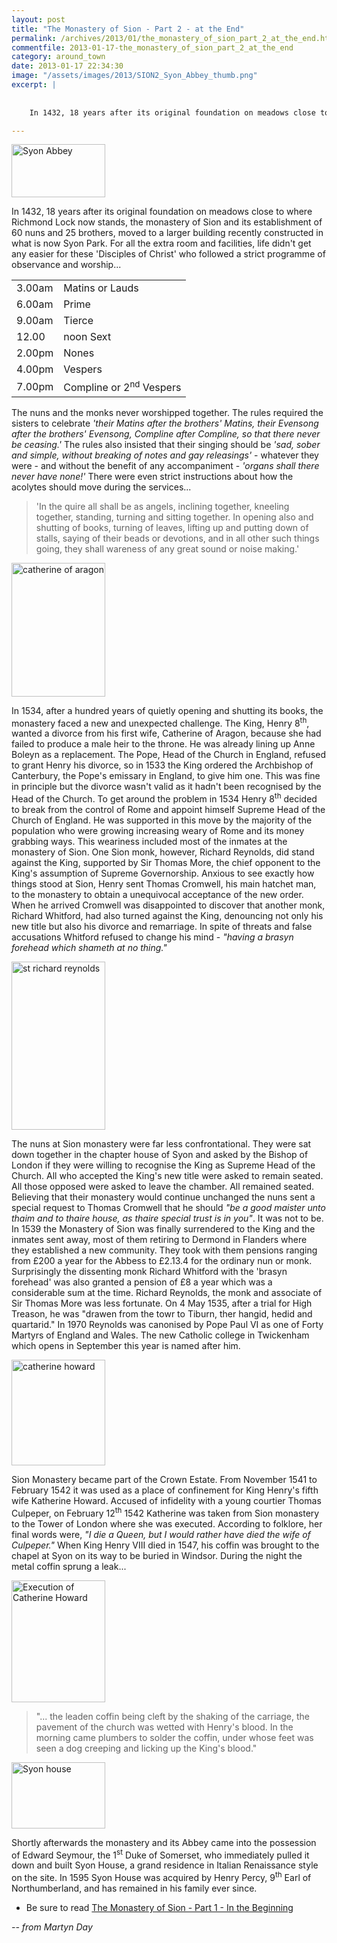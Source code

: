 ```yaml
---
layout: post
title: "The Monastery of Sion - Part 2 - at the End"
permalink: /archives/2013/01/the_monastery_of_sion_part_2_at_the_end.html
commentfile: 2013-01-17-the_monastery_of_sion_part_2_at_the_end
category: around_town
date: 2013-01-17 22:34:30
image: "/assets/images/2013/SION2_Syon_Abbey_thumb.png"
excerpt: |
    
    
    In 1432, 18 years after its original foundation on meadows close to where Richmond Lock now stands, the monastery of Sion and its establishment of 60 nuns and 25 brothers, moved to a larger building recently constructed in what is now Syon Park. For all the extra room and facilities, life didn't get any easier for these 'Disciples of Christ' who followed a strict programme of observance and worship...

---
```


<a href="/assets/images/2013/SION2_Syon_Abbey.png" title="See larger version of - Syon Abbey"><img src="/assets/images/2013/SION2_Syon_Abbey_thumb.png" width="150" height="85" alt="Syon Abbey" class="photo right" /></a>

In 1432, 18 years after its original foundation on meadows close to where Richmond Lock now stands, the monastery of Sion and its establishment of 60 nuns and 25 brothers, moved to a larger building recently constructed in what is now Syon Park. For all the extra room and facilities, life didn't get any easier for these 'Disciples of Christ' who followed a strict programme of observance and worship...

|        |                                    |
|--------|------------------------------------|
| 3.00am | Matins or Lauds                    |
| 6.00am | Prime                              |
| 9.00am | Tierce                             |
| 12.00  | noon Sext                          |
| 2.00pm | Nones                              |
| 4.00pm | Vespers                            |
| 7.00pm | Compline or 2<sup>nd</sup> Vespers |

The nuns and the monks never worshipped together. The rules required the sisters to celebrate <em>'their Matins after the brothers' Matins, their Evensong after the brothers' Evensong, Compline after Compline, so that there never be ceasing.'</em> The rules also insisted that their singing should be <em>'sad, sober and simple, without breaking of notes and gay releasings'</em> - whatever they were - and without the benefit of any accompaniment - <em>'organs shall there never have none!'</em> There were even strict instructions about how the acolytes should move during the services...

> 'In the quire all shall be as angels, inclining together, kneeling together, standing, turning and sitting together. In opening also and shutting of books, turning of leaves, lifting up and putting down of stalls, saying of their beads or devotions, and in all other such things going, they shall wareness of any great sound or noise making.'

<a href="/assets/images/2013/SION2_catherine_of_aragon.jpg" title="See larger version of - catherine of aragon"><img src="/assets/images/2013/SION2_catherine_of_aragon_thumb.jpg" width="150" height="214" alt="catherine of aragon" class="photo right" /></a>

In 1534, after a hundred years of quietly opening and shutting its books, the monastery faced a new and unexpected challenge. The King, Henry 8<sup>th</sup>, wanted a divorce from his first wife, Catherine of Aragon, because she had failed to produce a male heir to the throne. He was already lining up Anne Boleyn as a replacement. The Pope, Head of the Church in England, refused to grant Henry his divorce, so in 1533 the King ordered the Archbishop of Canterbury, the Pope's emissary in England, to give him one. This was fine in principle but the divorce wasn't valid as it hadn't been recognised by the Head of the Church. To get around the problem in 1534 Henry 8<sup>th</sup> decided to break from the control of Rome and appoint himself Supreme Head of the Church of England. He was supported in this move by the majority of the population who were growing increasing weary of Rome and its money grabbing ways. This weariness included most of the inmates at the monastery of Sion. One Sion monk, however, Richard Reynolds, did stand against the King, supported by Sir Thomas More, the chief opponent to the King's assumption of Supreme Governorship. Anxious to see exactly how things stood at Sion, Henry sent Thomas Cromwell, his main hatchet man, to the monastery to obtain a unequivocal acceptance of the new order. When he arrived Cromwell was disappointed to discover that another monk, Richard Whitford, had also turned against the King, denouncing not only his new title but also his divorce and remarriage. In spite of threats and false accusations Whitford refused to change his mind - <em>"having a brasyn forehead which shameth at no thing."</em>

<a href="/assets/images/2013/SION2_st-richard-reynolds.jpg" title="See larger version of - st richard reynolds"><img src="/assets/images/2013/SION2_st-richard-reynolds_thumb.jpg" width="150" height="269" alt="st richard reynolds" class="photo right" /></a>

The nuns at Sion monastery were far less confrontational. They were sat down together in the chapter house of Syon and asked by the Bishop of London if they were willing to recognise the King as Supreme Head of the Church. All who accepted the King's new title were asked to remain seated. All those opposed were asked to leave the chamber. All remained seated. Believing that their monastery would continue unchanged the nuns sent a special request to Thomas Cromwell that he should <em>"be a good maister unto thaim and to thaire house, as thaire special trust is in you"</em>. It was not to be. In 1539 the Monastery of Sion was finally surrendered to the King and the inmates sent away, most of them retiring to Dermond in Flanders where they established a new community. They took with them pensions ranging from £200 a year for the Abbess to £2.13.4 for the ordinary nun or monk. Surprisingly the dissenting monk Richard Whitford with the 'brasyn forehead' was also granted a pension of £8 a year which was a considerable sum at the time. Richard Reynolds, the monk and associate of Sir Thomas More was less fortunate. On 4 May 1535, after a trial for High Treason, he was "drawen from the towr to Tiburn, ther hangid, hedid and quartarid." In 1970 Reynolds was canonised by Pope Paul VI as one of Forty Martyrs of England and Wales. The new Catholic college in Twickenham which opens in September this year is named after him.

<a href="/assets/images/2013/SION2_catherine_howard.jpg" title="See larger version of - catherine howard"><img src="/assets/images/2013/SION2_catherine_howard_thumb.jpg" width="150" height="169" alt="catherine howard" class="photo right" /></a>

Sion Monastery became part of the Crown Estate. From November 1541 to February 1542 it was used as a place of confinement for King Henry's fifth wife Katherine Howard. Accused of infidelity with a young courtier Thomas Culpeper, on February 12<sup>th</sup> 1542 Katherine was taken from Sion monastery to the Tower of London where she was executed. According to folklore, her final words were, <em>"I die a Queen, but I would rather have died the wife of Culpeper."</em> When King Henry VIII died in 1547, his coffin was brought to the chapel at Syon on its way to be buried in Windsor. During the night the metal coffin sprung a leak...

<a href="/assets/images/2013/SION2_Execution_of_Catherine_Howard.jpg" title="See larger version of - Execution of Catherine Howard"><img src="/assets/images/2013/SION2_Execution_of_Catherine_Howard_thumb.jpg" width="150" height="195" alt="Execution of Catherine Howard" class="photo right" /></a>

> "... the leaden coffin being cleft by the shaking of the carriage, the pavement of the church was wetted with Henry's blood. In the morning came plumbers to solder the coffin, under whose feet was seen a dog creeping and licking up the King's blood."

<a href="/assets/images/2013/SION2_syon_house.jpg" title="See larger version of - Syon house"><img src="/assets/images/2013/SION2_syon_house_thumb.jpg" width="150" height="106" alt="Syon house" class="photo right" /></a>

Shortly afterwards the monastery and its Abbey came into the possession of Edward Seymour, the 1<sup>st</sup> Duke of Somerset, who immediately pulled it down and built Syon House, a grand residence in Italian Renaissance style on the site. In 1595 Syon House was acquired by Henry Percy, 9<sup>th</sup> Earl of Northumberland, and has remained in his family ever since.

-   Be sure to read [The Monastery of Sion - Part 1 - In the Beginning](/archives/2013/01/the_monastery_of_sion_part_1_in_the_beginning.html)

<cite>-- from Martyn Day</cite>
